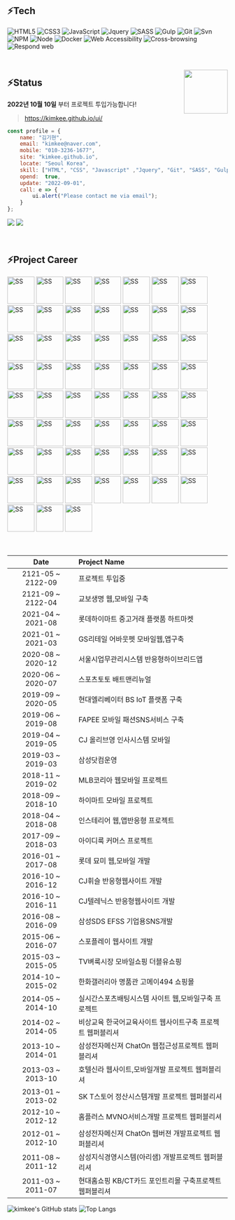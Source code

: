 ## ⚡Tech


![HTML5](https://img.shields.io/badge/-HTML5-F05032?style=flat-square&logo=html5&logoColor=ffffff)
![CSS3](https://img.shields.io/badge/-CSS3-007ACC?style=flat-square&logo=css3)
![JavaScript](https://img.shields.io/badge/-JavaScript-%23FFCE5A?style=flat-square&logo=javascript&logoColor=000000)
![Jquery](https://img.shields.io/badge/-Jquery-%230769ad?style=flat-square&logo=javascript&logoColor=000000)
![SASS](https://img.shields.io/badge/-Sass-ca6598?style=flat-square&logo=sass&logoColor=ffffff)
![Gulp](https://img.shields.io/badge/-Gulp-43853d?style=flat-square&logo=Gulp&logoColor=white)
![Git](https://img.shields.io/badge/-Git-F05032?style=flat-square&logo=git&logoColor=ffffff) 
![Svn](https://img.shields.io/badge/-Svn-0f80c1?style=flat-square&logo=svn&logoColor=ffffff)
![NPM](https://img.shields.io/badge/-Npm-e72e35?style=flat-square&logo=npm&logoColor=ffffff)
![Node](https://img.shields.io/badge/-Node-43853d?style=flat-square&logo=Node.js&logoColor=white)
![Docker](https://img.shields.io/badge/-Docker-46a2f1?style=flat-square&logo=docker&logoColor=ffffff)
![Web Accessibility](https://img.shields.io/badge/-Accessibility-2e853e?style=flat-square&logo=w3c&logoColor=ffffff)
![Cross-browsing](https://img.shields.io/badge/-Cross%20browsing-ffe473?style=flat-square&logo=browsing&logoColor=ffffff)
![Respond web](https://img.shields.io/badge/-Respond%20web-ca6598?style=flat-square&logo=Respond&logoColor=ffffff)

<!-- ![TypeScript](https://img.shields.io/badge/-TypeScript-007ACC?style=for-the-badge&logo=typescript&logoColor=white) -->
<!-- ![React](https://img.shields.io/badge/-React-222222?style=for-the-badge&logo=react) -->
<br>

<!-- > ### Hi there 👋 -->
<a href="https://kimkee.github.io/" target="_blank"><img src="https://kimkee.github.io/img/cm/soldOut.png" align="right" width="100"></a>
## ⚡Status  
<!-- <div align="right">💰💰💰💰💰💰💸/📆</div> -->

**2022년 10월 10일** 부터 프로젝트 투입가능합니다!

<!-- > <a href="https://kimkee.github.io/" target="_blank">https://kimkee.github.io/</a> -->

> <a href="https://kimkee.github.io/ui/" target="_blank">https://kimkee.github.io/ui/</a>


``` js
const profile = {
    name: "김기현",
    email: "kimkee@naver.com",
    mobile: "010-3236-1677",
    site: "kimkee.github.io",
    locate: "Seoul Korea",
    skill: ["HTML", "CSS", "Javascript" ,"Jquery", "Git", "SASS", "Gulp", "NPM"],
    opend:  true,
    update: "2022-09-01",
    call: e => {
        ui.alert("Please contact me via email");
    }
};
```


![](https://img.shields.io/static/v1?label=Email&message=kimkee@naver.com&color=blueviolet) ![](https://img.shields.io/static/v1?label=Mobile&message=010-3236-1677&color=orange) 

<br>

## ⚡Project Career

<img src="https://kimkee.github.io/img/ss/ssBithumbM.jpg" alt="SS" width="62px"> <img src="https://kimkee.github.io/img/ss/ssBithumb.jpg" alt="SS" width="62px"> <img src="https://kimkee.github.io/img/ss/ssKyobo.jpg" alt="SS" width="62px"> <img src="https://kimkee.github.io/img/ss/ssLhmk.jpg" alt="SS" width="62px"> <img src="https://kimkee.github.io/img/ss/ssAboutpet.jpg" alt="SS" width="62px"> <img src="https://kimkee.github.io/img/ss/ssSbms.jpg" alt="SS" width="62px"> <img src="https://kimkee.github.io/img/ss/ssHebt.jpg" alt="SS" width="62px"> <img src="https://kimkee.github.io/img/ss/ssFapee.jpg" alt="SS" width="62px"> <img src="https://kimkee.github.io/img/ss/ssMhrM.jpg" alt="SS" width="62px"> <img src="https://kimkee.github.io/img/ss/ssHimart.jpg" alt="SS" width="62px"> <img src="https://kimkee.github.io/img/ss/ssInsterior.jpg" alt="SS" width="62px"> <img src="https://kimkee.github.io/img/ss/ssMlbM.jpg" alt="SS" width="62px"> <img src="https://kimkee.github.io/img/ss/ssMlb.jpg" alt="SS" width="62px"> <img src="https://kimkee.github.io/img/ss/ssApcM.jpg" alt="SS" width="62px"> <img src="https://kimkee.github.io/img/ss/ssApc.jpg" alt="SS" width="62px"> <img src="https://kimkee.github.io/img/ss/ssMyomeeM.jpg" alt="SS" width="62px"> <img src="https://kimkee.github.io/img/ss/ssMyomee.jpg" alt="SS" width="62px"> <img src="https://kimkee.github.io/img/ss/ssCjtelenix.jpg" alt="SS" width="62px"> <img src="https://kimkee.github.io/img/ss/ssCjwhistle.jpg" alt="SS" width="62px"> <img src="https://kimkee.github.io/img/ss/ssEfss.jpg" alt="SS" width="62px"> <img src="https://kimkee.github.io/img/ss/ssGalleria.jpg" alt="SS" width="62px"> <img src="https://kimkee.github.io/img/ss/ssGalleriaM.jpg" alt="SS" width="62px"> <img src="https://kimkee.github.io/img/ss/ssDice.jpg" alt="SS" width="62px"> <img src="https://kimkee.github.io/img/ss/ssKingkong.jpg" alt="SS" width="62px"> <img src="https://kimkee.github.io/img/ss/ssChatOn2.jpg" alt="SS" width="62px"> <img src="https://kimkee.github.io/img/ss/ssHotelShilla.jpg" alt="SS" width="62px"> <img src="https://kimkee.github.io/img/ss/ssSktstore.jpg" alt="SS" width="62px"> <img src="https://kimkee.github.io/img/ss/ssHomeplus.jpg" alt="SS" width="62px"> <img src="https://kimkee.github.io/img/ss/ssChatOn1.jpg" alt="SS" width="62px"> <img src="https://kimkee.github.io/img/ss/ssSpoplay.jpg" alt="SS" width="62px"> <img src="https://kimkee.github.io/img/ss/ssSpoplayM.jpg" alt="SS" width="62px"> <img src="https://kimkee.github.io/img/ss/ssSpolive.jpg" alt="SS" width="62px"> <img src="https://kimkee.github.io/img/ss/ssSpoliveM.jpg" alt="SS" width="62px"> <img src="https://kimkee.github.io/img/ss/ssWshop.jpg" alt="SS" width="62px"> <img src="https://kimkee.github.io/img/ss/ssArisam.jpg" alt="SS" width="62px"> <img src="https://kimkee.github.io/img/ss/ssArisamMe.jpg" alt="SS" width="62px"> <img src="https://kimkee.github.io/img/ss/ssCitibank.jpg" alt="SS" width="62px"> <img src="https://kimkee.github.io/img/ss/ssKb.jpg" alt="SS" width="62px"> <img src="https://kimkee.github.io/img/ss/ssEyaGroup.jpg" alt="SS" width="62px"> <img src="https://kimkee.github.io/img/ss/ssEyaCustomer.jpg" alt="SS" width="62px"> <img src="https://kimkee.github.io/img/ss/ssEyaPc.jpg" alt="SS" width="62px"> <img src="https://kimkee.github.io/img/ss/ssLuna.jpg" alt="SS" width="62px"> <img src="https://kimkee.github.io/img/ss/ssAngel.jpg" alt="SS" width="62px"> <img src="https://kimkee.github.io/img/ss/ssEda.jpg" alt="SS" width="62px"> <img src="https://kimkee.github.io/img/ss/ssCorum.jpg" alt="SS" width="62px"> <img src="https://kimkee.github.io/img/ss/ssFlorensia.jpg" alt="SS" width="62px"> <img src="https://kimkee.github.io/img/ss/ssAhkoguryo.jpg" alt="SS" width="62px"> <img src="https://kimkee.github.io/img/ss/ssMack.jpg" alt="SS" width="62px"> <img src="https://kimkee.github.io/img/ss/ssX1.jpg" alt="SS" width="62px"> <img src="https://kimkee.github.io/img/ss/ssIndewave.jpg" alt="SS" width="62px"> <img src="https://kimkee.github.io/img/ss/ssEnertech.jpg" alt="SS" width="62px"> <img src="https://kimkee.github.io/img/ss/ssCorumjp.jpg" alt="SS" width="62px"> <img src="https://kimkee.github.io/img/ss/ssFlorensiajp.jpg" alt="SS" width="62px"> <img src="https://kimkee.github.io/img/ss/ssAngelFlash.jpg" alt="SS" width="62px"> <img src="https://kimkee.github.io/img/ss/ssCybertour.jpg" alt="SS" width="62px"> <img src="https://kimkee.github.io/img/ss/ssSlot.jpg" alt="SS" width="62px"> <img src="https://kimkee.github.io/img/ss/ssRoulette.jpg" alt="SS" width="62px"> <img src="https://kimkee.github.io/img/ss/ssGame.jpg" alt="SS" width="62px"> <img src="https://kimkee.github.io/img/ss/ssHighLow.jpg" alt="SS" width="62px">




<div style="font-size:12px; line-height:1.8">
<br>


| Date | Project Name|
| :---: | :--- |
| 2121-05 ~ 2122-09 | 프로젝트 투입중 |
| 2121-09 ~ 2122-04 | 교보생명 웹,모바일 구축 |
| 2021-04 ~ 2021-08 | 롯데하이마트 중고거래 플랫품 하트마켓 |
| 2021-01 ~ 2021-03 | GS리테일 어바웃펫 모바일웹,앱구축 |
| 2020-08 ~ 2020-12 | 서울시업무관리시스템 반응형하이브리드앱 |
| 2020-06 ~ 2020-07 | 스포츠토토 배트맨리뉴얼 |
| 2019-09 ~ 2020-05 | 현대엘리베이터 BS IoT 플랫폼 구축 |
| 2019-06 ~ 2019-08 | FAPEE 모바일 패션SNS서비스 구축 |
| 2019-04 ~ 2019-05 | CJ 올리브영 인사시스템 모바일 |
| 2019-03 ~ 2019-03 | 삼성닷컴운영 |
| 2018-11 ~ 2019-02 | MLB코리아 웹모바일 프로젝트 |
| 2018-09 ~ 2018-10 | 하이마트 모바일 프로젝트 |
| 2018-04 ~ 2018-08 | 인스테리어 웹,앱반응형 프로젝트 |
| 2017-09 ~ 2018-03 | 아이디룩 커머스 프로젝트 |
| 2016-01 ~ 2017-08 | 롯데 묘미 웹,모바일 개발 |
| 2016-10 ~ 2016-12 | CJ휘슬 반응형웹사이트 개발 |
| 2016-10 ~ 2016-11 | CJ텔레닉스 반응형웹사이트 개발 |
| 2016-08 ~ 2016-09 | 삼성SDS EFSS 기업용SNS개발 |
| 2015-06 ~ 2016-07 | 스포플레이 웹사이트 개발 |
| 2015-03 ~ 2015-05 | TV벼룩시장 모바일쇼핑 더블유쇼핑 |
| 2014-10 ~ 2015-02 | 한화갤러리아 명품관 고메이494 쇼핑몰 |
| 2014-05 ~ 2014-10 | 실시간스포츠배팅시스템 사이트 웹,모바일구축 프로젝트 |
| 2014-02 ~ 2014-05 | 비상교육 한국어교육사이트 웹사이트구축 프로젝트 웹퍼블리셔 |
| 2013-10 ~ 2014-01 | 삼성전자메신져 ChatOn 웹접근성프로젝트 웹퍼블리셔 |
| 2013-03 ~ 2013-10 | 호텔신라 웹사이트,모바일개발 프로젝트 웹퍼블리셔 |
| 2013-01 ~ 2013-02 | SK T스토어 정산시스템개발 프로젝트 웹퍼블리셔 |
| 2012-10 ~ 2012-12 | 홈플러스 MVNO서비스개발 프로젝트 웹퍼블리셔 |
| 2012-01 ~ 2012-10 | 삼성전자메신져 ChatOn 웹버젼 개발프로젝트 웹퍼블리셔 |
| 2011-08 ~ 2011-12 | 삼성지식경영시스템(아리샘) 개발프로젝트 웹퍼블리셔 |
| 2011-03 ~ 2011-07 | 현대홈쇼핑 KB/CT카드 포인트리몰 구축프로젝트 웹퍼블리셔 |

</div>


![kimkee's GitHub stats](https://github-readme-stats.vercel.app/api?username=kimkee&show_icons=false&theme=radical)
![Top Langs](https://github-readme-stats.vercel.app/api/top-langs/?username=kimkee&layout=compact&themes=buefy)
<!-- - 🔭 I’m currently working on ...
- 🌱 I’m currently learning ...
- 👯 I’m looking to collaborate on ...
- 🤔 I’m looking for help with ...
- 💬 Ask me about ...
- 📫 How to reach me: ...
- 😄 Pronouns: ...
- ⚡ Fun fact: ...
 -->




 
